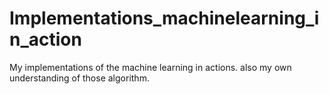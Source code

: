 # Implementations_machinelearning_in_action
My implementations of the machine learning in actions. also my own understanding of those algorithm.

